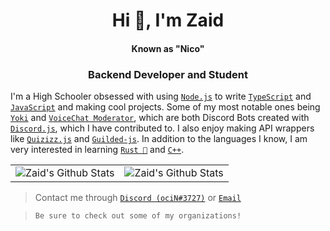 <h1 align="center">Hi 👋, I'm Zaid</h1> 
<h4 align="center">Known as "Nico"</h5>
<h3 align="center">Backend Developer and Student</h3>

I'm a High Schooler obsessed with using [`Node.js`] to write [`TypeScript`] and [`JavaScript`] and making cool projects. Some of my most notable ones being [`Yoki`] and [`VoiceChat Moderator`], which are both Discord Bots created with [`Discord.js`], which I have contributed to. I also enjoy making API wrappers like [`Quizizz.js`] and [`Guilded-js`]. In addition to the languages I know, I am very interested in learning [`Rust 🦀`] and [`C++`].

<table align="center">
	<tr>
			<td><img align="center" alt="Zaid's Github Stats" src="https://github-readme-stats.vercel.app/api?username=zaida04&count_private=true&show_icons=true&hide_border=true&theme=blue-green&include_all_commits=true" /></td>
			<td><img align="center" alt="Zaid's Github Stats" src="https://github-readme-stats.vercel.app/api/top-langs/?username=zaida04&theme=blue-green&hide=html,css" /></td>
		</tr>
</table>  

> Contact me through [`Discord (ociN#3727)`] or [`Email`]  
  
> `Be sure to check out some of my organizations!`

[`Yoki`]: https://github.com/zaida04/yoki
[`VoiceChat Moderator`]: https://github.com/zaida04/voicechat-moderator
[`Quizizz.js`]: https://github.com/zaida04/Quizizz.js
[`Guilded-js`]: https://github.com/zaida04/guildedjs
[`Node.js`]: https://nodejs.org/
[`TypeScript`]: https://www.typescriptlang.org/
[`JavaScript`]: https://www.javascript.com/`
[`Discord.js`]: https://github.com/discordjs/discord.js
[`Rust 🦀`]: https://www.rust-lang.org/
[`C++`]: https://www.cplusplus.com/

[`Discord (ociN#3727)`]: https://discord.com/users/500765481788112916
[`Email`]: mailto:me@zaid-arshad.tech

